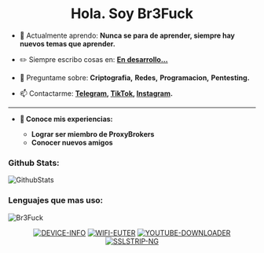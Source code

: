 <!-- Br3Fuck Repository Code -->

<h1 align="center">Hola. Soy Br3Fuck</h1>

- 🌱 Actualmente aprendo: **Nunca se para de aprender, siempre hay nuevos temas que aprender.**

- ✏️ Siempre escribo cosas en: **[En desarrollo...](https://localhost:8080)**

- 💬 Preguntame sobre: **Criptografia,** **Redes,** **Programacion,** **Pentesting.**

- 📫 Contactarme: **[Telegram](https://t.me/br3fuck), [TikTok](https://www.tiktok.com/@br3fuck), [Instagram](https://www.instagram.com/br3fuck.simp.keyli/).**

---

* **📖 Conoce mis experiencias:**
 
    * **Lograr ser miembro de ProxyBrokers**
    * **Conocer nuevos amigos**

<h3>Github Stats:</h3>
 
![GithubStats](https://github-readme-stats.vercel.app/api?username=br3fuck&show_icons=true)

<h3>Lenguajes que mas uso:</h3>

<p><img align="center" src="https://github-readme-stats.vercel.app/api/top-langs/?username=br3fuck&exclude_repo=eslint-config&theme=dracula" alt="Br3Fuck" /></p>

<p align="center">
<a href="https://github.com/mkdirlove/DEVICE-INFO"><img title="DEVICE-INFO" src="https://github-readme-stats.vercel.app/api/pin/?username=mkdirlove&repo=DEVICE-INFO&theme=dark"></a>
<a href="https://github.com/mkdirlove/WIFI-EUTER"><img title="WIFI-EUTER" src="https://github-readme-stats.vercel.app/api/pin/?username=mkdirlove&repo=WIFI-EUTER&theme=dark"></a>
<a href="https://github.com/mkdirlove/YOUTUBE-DOWNLOADER"><img title="YOUTUBE-DOWNLOADER" src="https://github-readme-stats.vercel.app/api/pin/?username=mkdirlove&repo=YOUTUBE-DOWNLOADER&theme=dark"></a>
<a href="https://github.com/mkdirlove/SSLSTRIP-NG"><img title="SSLSTRIP-NG" src="https://github-readme-stats.vercel.app/api/pin/?username=mkdirlove&repo=SSLSTRIP-NG&theme=dark"></a>
</p>
